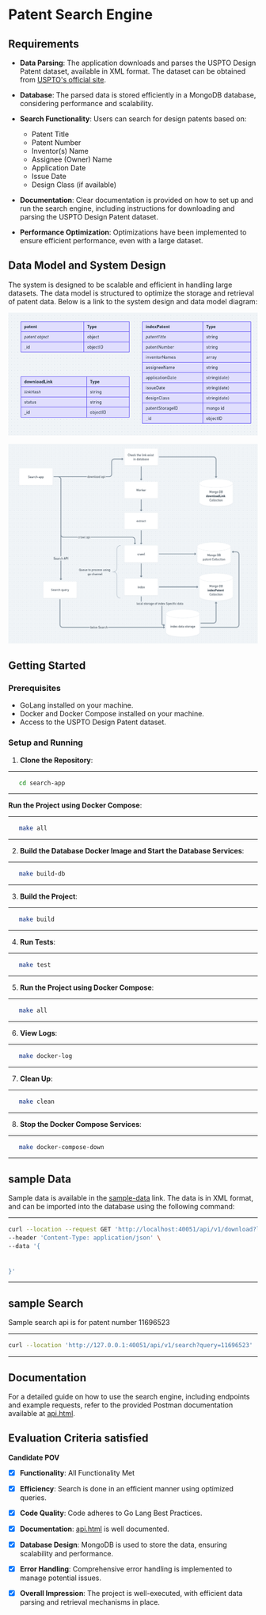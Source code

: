 
# Patent Search Engine
## Requirements

- **Data Parsing**: The application downloads and parses the USPTO Design Patent dataset, available in XML format. The dataset can be obtained from [USPTO's official site](https://bulkdata.uspto.gov/data/patent/grant/redbook/2023/).

- **Database**: The parsed data is stored efficiently in a MongoDB database, considering performance and scalability.

- **Search Functionality**: Users can search for design patents based on:
  - Patent Title
  - Patent Number
  - Inventor(s) Name
  - Assignee (Owner) Name
  - Application Date
  - Issue Date
  - Design Class (if available)

- **Documentation**: Clear documentation is provided on how to set up and run the search engine, including instructions for downloading and parsing the USPTO Design Patent dataset.

- **Performance Optimization**: Optimizations have been implemented to ensure efficient performance, even with a large dataset.

## Data Model and System Design

The system is designed to be scalable and efficient in handling large datasets. The data model is structured to optimize the storage and retrieval of patent data. Below is a link to the system design and data model diagram:

![Data Model Diagram](data-model.png)

![System Design Diagram](design.png)


## Getting Started

### Prerequisites

- GoLang installed on your machine.
- Docker and Docker Compose installed on your machine.
- Access to the USPTO Design Patent dataset.

### Setup and Running

1. **Clone the Repository**:
---
```sh
   cd search-app
```
---

**Run the Project using Docker Compose**:

---
```sh
   make all
```
---

2. **Build the Database Docker Image and Start the Database Services**:
---
```sh
   make build-db
```
---

3. **Build the Project**:
---
```sh
   make build
```
---

4. **Run Tests**:
---
```sh
   make test
```
---

5. **Run the Project using Docker Compose**:
---
```sh
   make all
```
---

6. **View Logs**:
---
```sh
   make docker-log
```
---

7. **Clean Up**:
---
```sh
   make clean
```
---

8. **Stop the Docker Compose Services**:
---
```sh
   make docker-compose-down
```
---

## sample Data

Sample data is available in the [sample-data](https://bitly.ws/W7f4) link. The data is in XML format, and can be imported into the database using the following command: 

---
```sh
curl --location --request GET 'http://localhost:40051/api/v1/download?link=https%3A%2F%2Fbitly.ws%2FW7f4' \
--header 'Content-Type: application/json' \
--data '{

    
}'

```
---

## sample Search
Sample search api is for patent number 11696523

---
```sh
curl --location 'http://127.0.0.1:40051/api/v1/search?query=11696523'
```
---

## Documentation

For a detailed guide on how to use the search engine, including endpoints and example requests, refer to the provided Postman documentation available at [api.html](api.html).

## Evaluation Criteria satisfied

**Candidate POV**

- [X] **Functionality**: All Functionality Met
- [X] **Efficiency**: Search is done in an efficient manner using optimized queries.
- [X] **Code Quality**: Code adheres to Go Lang Best Practices.
- [X] **Documentation**: [api.html](api.html) is well documented.
- [X] **Database Design**: MongoDB is used to store the data, ensuring scalability and performance.
- [X] **Error Handling**: Comprehensive error handling is implemented to manage potential issues.
- [X] **Overall Impression**: The project is well-executed, with efficient data parsing and retrieval mechanisms in place.


